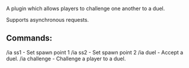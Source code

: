 A plugin which allows players to challenge one another to a duel.

Supports asynchronous requests.

Commands:
---------
/ia ss1 - Set spawn point 1
/ia ss2 - Set spawn point 2
/ia duel - Accept a duel.
/ia challenge <player> - Challenge a player to a duel.